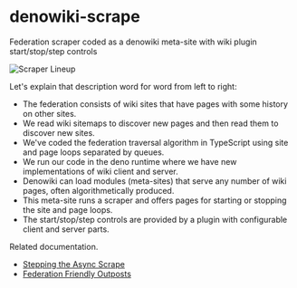 # denowiki-scrape
Federation scraper coded as a denowiki meta-site with wiki plugin start/stop/step controls

![Scraper Lineup](https://user-images.githubusercontent.com/12127/77013634-aa4f7400-692d-11ea-90db-b384b1ab9ed7.png)

Let's explain that description word for word from left to right:
- The federation consists of wiki sites that have pages with some history on other sites.
- We read wiki sitemaps to discover new pages and then read them to discover new sites.
- We've coded the federation traversal algorithm in TypeScript using site and page loops separated by queues.
- We run our code in the deno runtime where we have new implementations of wiki client and server.
- Denowiki can load modules (meta-sites) that serve any number of wiki pages, often algorithmetically produced.
- This meta-site runs a scraper and offers pages for starting or stopping the site and page loops.
- The start/stop/step controls are provided by a plugin with configurable client and server parts.

Related documentation.
- [Stepping the Async Scrape](http://ward.asia.wiki.org/stepping-the-async-scrape.html)
- [Federation Friendly Outposts](http://ward.asia.wiki.org/federation-friendly-outposts.html)
